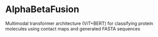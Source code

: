 # AlphaBetaFusion
Multimodal transformer architecture (ViT+BERT) for classifying protein molecules using contact maps and generated FASTA sequences
